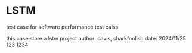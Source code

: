 # LSTM
test case for software performance test calss

this case store a lstm project
author: davis, sharkfoolish
date: 2024/11/25
123
1234